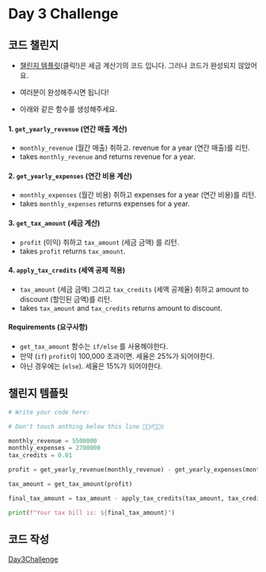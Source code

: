 # Day 3 Challenge



## 코드 챌린지

- [챌린지 템플릿](#챌린지-템플릿)(클릭!)은 세금 계산기의 코드 입니다. 그러나 코드가 완성되지 않았어요.

- 여러분이 완성해주시면 됩니다!

- 아래와 같은 함수를 생성해주세요.



#### 1. `get_yearly_revenue` (연간 매출 계산)

- `monthly_revenue` (월간 매출) 취하고. revenue for a year (연간 매출)를 리턴.
- takes `monthly_revenue` and returns revenue for a year.

#### 2. `get_yearly_expenses` (연간 비용 계산)

- `monthly_expenses` (월간 비용) 취하고 expenses for a year (연간 비용)를 리턴.
- takes `monthly_expenses` returns expenses for a year.

#### 3. `get_tax_amount` (세금 계산)

- `profit` (이익) 취하고 `tax_amount` (세금 금액) 를 리턴.
- takes `profit` returns `tax_amount`.

#### 4. `apply_tax_credits` (세액 공제 적용)

- `tax_amount` (세금 금액) 그리고 `tax_credits` (세액 공제율) 취하고 amount to discount (할인된 금액)를 리턴.
- takes `tax_amount` and `tax_credits` returns amount to discount.

#### Requirements (요구사항)

- `get_tax_amount` 함수는 `if/else` 를 사용해야한다.
- 만약 (`if`) `profit`이 100,000 초과이면. 세율은 25%가 되어야한다.
- 아닌 경우에는 (`else`). 세율은 15%가 되어야한다.



## 챌린지 템플릿

```python
# Write your code here:

# Don't touch anthing below this line 🙅🏻‍♂️🙅🏻‍♀️

monthly_revenue = 5500000
monthly_expenses = 2700000
tax_credits = 0.01

profit = get_yearly_revenue(monthly_revenue) - get_yearly_expenses(monthly_expenses)

tax_amount = get_tax_amount(profit)

final_tax_amount = tax_amount - apply_tax_credits(tax_amount, tax_credits)

print(f"Your tax bill is: ${final_tax_amount}")
```



## 코드 작성

[Day3Challenge](./Day3Challenge.py)
